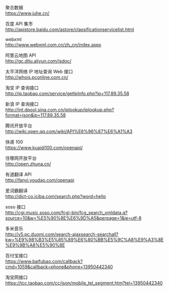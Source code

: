 聚合数据  
https://www.juhe.cn/

百度 API 集市  
http://apistore.baidu.com/astore/classificationservicelist.html

webxml  
http://www.webxml.com.cn/zh_cn/index.aspx

阿里云地图 API  
http://gc.ditu.aliyun.com/jsdoc/

太平洋网络 IP 地址查询 Web 接口  
http://whois.pconline.com.cn/

淘宝 IP 查询接口  
http://ip.taobao.com/service/getIpInfo.php?ip=117.89.35.58

新浪 IP 查询接口  
http://int.dpool.sina.com.cn/iplookup/iplookup.php?format=json&ip=117.89.35.58

腾讯开放平台  
http://wiki.open.qq.com/wiki/API%E6%96%87%E6%A1%A3

快递 100  
https://www.kuaidi100.com/openapi/

住哪网开放平台  
http://open.zhuna.cn/

有道翻译 API  
http://fanyi.youdao.com/openapi

爱词霸翻译  
http://dict-co.iciba.com/search.php?word=hello

soso 接口  
http://cgi.music.soso.com/fcgi-bin/fcg_search_xmldata.q?source=10&w=%E5%90%8E%E6%9D%A5&perpage=1&ie=utf-8

多米音乐  
http://v5.pc.duomi.com/search-ajaxsearch-searchall?kw=%E9%98%B3%E5%85%89%E6%80%BB%E5%9C%A8%E9%A3%8E%E9%9B%A8%E5%90%8E

百付宝接口  
https://www.baifubao.com/callback?cmd=1059&callback=phone&phone=13950442340

淘宝网接口  
https://tcc.taobao.com/cc/json/mobile_tel_segment.htm?tel=13950442340
